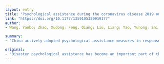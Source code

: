 ```yaml
---
layout: entry
title: "Psychological assistance during the coronavirus disease 2019 outbreak in China"
link: "https://doi.org/10.1177/1359105320919177"
author:
- Wang, Yanbo; Zhao, Xudong; Feng, Qiang; Liu, Liang; Yao, Yuhong; Shi, Jingyu

summary:
- "China actively adopted psychological assistance measures in response to the panic caused by the outbreak of the coronavirus disease. Measures are expected to help the Chinese government and governments in other parts of the world to better respond to the outbreaks of COVID-19. The measures are a crucial part of the disaster relief system. China has adopted measures to help people to better cope with the outbreak. These measures are believed to help to improve the situation. It is the first country to experience the outbreak in the country. This is expected to be the first to adopt. measures. Chinese government in response. They are being adopted."

original:
- "Disaster psychological assistance has become an important part of the disaster relief system, playing a crucial role in restoring and maintaining emotional stability and security of people and reducing trauma-related stress. As the first country to experience the outbreak of the coronavirus disease 2019 (COVID-19), China actively adopted psychological assistance measures in response to the panic caused by the epidemic. These measures are expected to help the Chinese government and governments in other parts of the world to better respond to the outbreaks of COVID-19."
---
```


